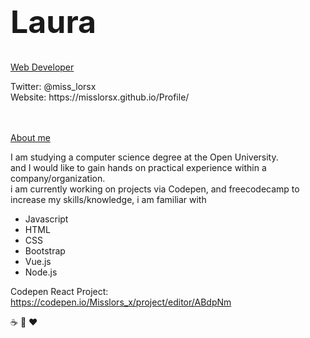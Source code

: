 
<div class="hero-image">
  <div class="hero-text">
    <h1 style="font-size:50px">Laura</h1>
    <p><u>Web Developer</u></p>
      Twitter: @miss_lorsx
    <br>
    Website: https://misslorsx.github.io/Profile/
  </div>
</div>
<br>
<br>
<p><u>About me</u></p>

<p> I am studying a computer science degree at the Open University. 
  <br> and I would like to gain hands on practical experience within a company/organization.
<br> i am currently working on projects via Codepen, and freecodecamp to increase my skills/knowledge, i am familiar with </p>
 
- Javascript
- HTML
- CSS
- Bootstrap
- Vue.js
- Node.js

Codepen React Project: https://codepen.io/Misslors_x/project/editor/ABdpNm

:coffee: :dog: :heart:
